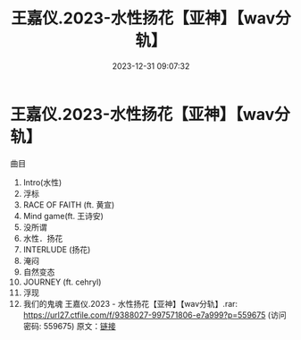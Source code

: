 ﻿---
title: 王嘉仪.2023-水性扬花【亚神】【wav分轨】
date: 2023-12-31 09:07:32
categories: WAV车载音乐、镜像
tags: 华语中文
---
# 王嘉仪.2023-水性扬花【亚神】【wav分轨】

曲目
1. Intro(水性)
2. 浮标
3. RACE OF FAITH (ft. 黄宣)
4. Mind game(ft. 王诗安)
5. 没所谓
6. 水性．扬花
7. INTERLUDE (扬花)
8. 淹闷
9. 自然变态
10. JOURNEY (ft. cehryl)
11. 浮现
12. 我们的鬼魂
王嘉仪.2023 - 水性扬花【亚神】【wav分轨】.rar: https://url27.ctfile.com/f/9388027-997571806-e7a999?p=559675
(访问密码: 559675)
原文：[链接](https://blog.sina.com.cn/s/blog_1647c7e760103141f.html)
